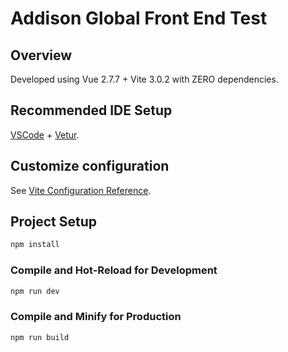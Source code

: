 # Addison Global Front End Test

## Overview

Developed using Vue 2.7.7 + Vite 3.0.2 with ZERO dependencies.

## Recommended IDE Setup

[VSCode](https://code.visualstudio.com/) + [Vetur](https://marketplace.visualstudio.com/items?itemName=octref.vetur).

## Customize configuration

See [Vite Configuration Reference](https://vitejs.dev/config/).

## Project Setup

```sh
npm install
```

### Compile and Hot-Reload for Development

```sh
npm run dev
```

### Compile and Minify for Production

```sh
npm run build
```
